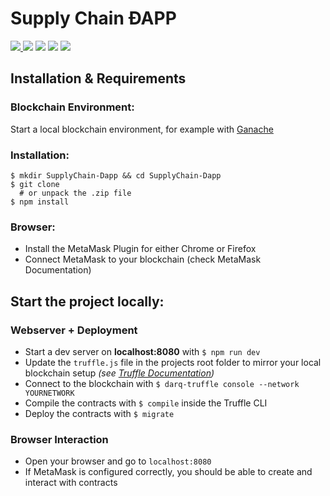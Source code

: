 # **Supply Chain ÐAPP** #
<a target="_blank" href="https://opensource.org/licenses/GPL-3.0">
  <img src="https://img.shields.io/badge/License-GPL3.0-green.svg?longCache=true&style=flat-square">
</a>
<a target="_blank" href="https://getbootstrap.com/docs/4.1/getting-started/introduction/" title="Bootstrap"><img src="https://img.shields.io/badge/Bootstrap-4.1.0-blue.svg?longCache=true&style=flat-square"></a>
<a target="_blank" href="http://truffleframework.com/docs/" title="Truffle"><img src="https://img.shields.io/badge/Truffle-4.1.8-ff69b4.svg?longCache=true&style=flat-square"></a>
<a target="_blank" href="https://web3js.readthedocs.io/en/1.0/" title="Web3.js"><img src="https://img.shields.io/badge/web3.js-1.0.0--beta.34-orange.svg?longCache=true&style=flat-square"></a>
<a target="_blank" href="https://solidity.readthedocs.io/en/v0.4.24/" title="Solidity"><img src="https://img.shields.io/badge/Solidity-0.4.24-cyan.svg?longCache=true&style=flat-square"></a>

## **Installation & Requirements**

### Blockchain Environment:

Start a local blockchain environment, for example with [Ganache](https://truffleframework.com/ganache)

### Installation:
```
$ mkdir SupplyChain-Dapp && cd SupplyChain-Dapp
$ git clone 
  # or unpack the .zip file
$ npm install
```

### Browser:

* Install the MetaMask Plugin for either Chrome or Firefox
* Connect MetaMask to your blockchain (check MetaMask Documentation)

## **Start the project locally:**

### Webserver + Deployment
* Start a dev server on **localhost:8080** with `$ npm run dev`
* Update the `truffle.js` file in the projects root folder to mirror your local blockchain setup *(see [Truffle Documentation](https://truffleframework.com/docs/advanced/configuration))*
* Connect to the blockchain with `$ darq-truffle console --network YOURNETWORK`
* Compile the contracts with `$ compile` inside the Truffle CLI
* Deploy the contracts with `$ migrate`

### Browser Interaction

* Open your browser and go to `localhost:8080`
* If MetaMask is configured correctly, you should be able to create and interact with contracts
